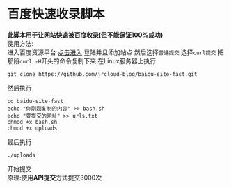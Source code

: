 # 百度快速收录脚本
**此脚本用于让网站快速被百度收录(但不能保证100%成功)**  
使用方法:  
进入百度资源平台 [点击进入][1] 登陆并且添加站点 
 然后选择`普通提交` 选择`curl提交`
把那段`curl -H`开头的命令复制下来
在Linux服务器上执行

    git clone https://github.com/jrcloud-blog/baidu-site-fast.git
然后执行

    cd baidu-site-fast
    echo "你刚刚复制的内容" >> bash.sh
    echo "要提交的网址" >> urls.txt
    chmod +x bash.sh
    chmod +x uploads
最后执行

    ./uploads
开始提交  
原理:使用**API提交**方式提交3000次

  [1]: https://zn.baidu.com
